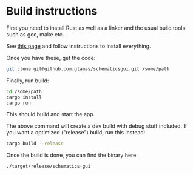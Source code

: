 # Build instructions

First you need to install Rust as well as a linker and the usual build tools such as gcc, make etc.

 See [this page](https://doc.rust-lang.org/book/ch01-01-installation.html) and follow instructions to install everything.

Once you have these, get the code:

```bash
git clone git@github.com:gtamas/schematicsgui.git /some/path
```

Finally, run build:

```bash
cd /some/path
cargo install
cargo run
```

This should build and start the app.

The above command will create a dev build with debug stuff included. If you want a optimized ("release") build,
run this instead:

```bash
cargo build --release
```

Once the build is done, you can find the binary here:

```bash
./target/release/schematics-gui
```